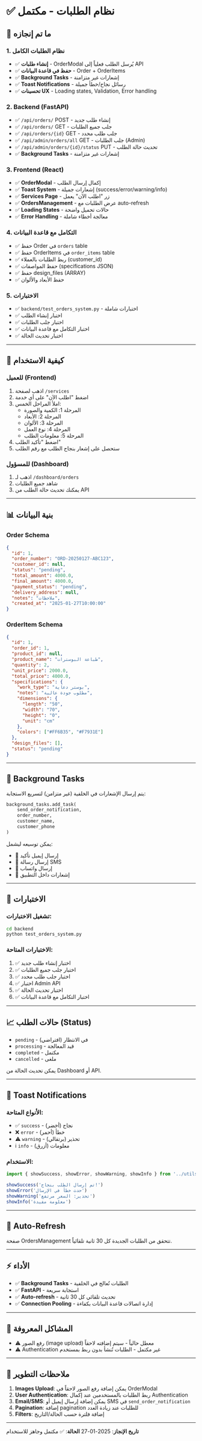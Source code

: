 # ✅ نظام الطلبات - مكتمل

## 🎉 ما تم إنجازه

### **1. نظام الطلبات الكامل**
- ✅ **إنشاء طلبات** - OrderModal يُرسل الطلب فعلياً إلى API
- ✅ **حفظ في قاعدة البيانات** - Order + OrderItems
- ✅ **Background Tasks** - إشعارات غير متزامنة
- ✅ **Toast Notifications** - رسائل نجاح/خطأ جميلة
- ✅ **تحسينات UX** - Loading states, Validation, Error handling

### **2. Backend (FastAPI)**
- ✅ `/api/orders/` POST - إنشاء طلب جديد
- ✅ `/api/orders/` GET - جلب جميع الطلبات
- ✅ `/api/orders/{id}` GET - جلب طلب محدد
- ✅ `/api/admin/orders/all` GET - جلب الطلبات (Admin)
- ✅ `/api/admin/orders/{id}/status` PUT - تحديث حالة الطلب
- ✅ **Background Tasks** - إشعارات غير متزامنة

### **3. Frontend (React)**
- ✅ **OrderModal** - إكمال إرسال الطلب
- ✅ **Toast System** - إشعارات جميلة (success/error/warning/info)
- ✅ **Services Page** - زر "اطلب الآن" يعمل
- ✅ **OrdersManagement** - عرض الطلبات مع auto-refresh
- ✅ **Loading States** - حالات تحميل واضحة
- ✅ **Error Handling** - معالجة أخطاء شاملة

### **4. التكامل مع قاعدة البيانات**
- ✅ حفظ Order في `orders` table
- ✅ حفظ OrderItems في `order_items` table
- ✅ ربط الطلبات بالعملاء (customer_id)
- ✅ حفظ المواصفات (specifications JSON)
- ✅ حفظ design_files (ARRAY)
- ✅ حفظ الأبعاد والألوان

### **5. الاختبارات**
- ✅ `backend/test_orders_system.py` - اختبارات شاملة
- ✅ اختبار إنشاء الطلب
- ✅ اختبار جلب الطلبات
- ✅ اختبار التكامل مع قاعدة البيانات
- ✅ اختبار تحديث الحالة

---

## 🚀 كيفية الاستخدام

### **للعميل (Frontend)**
1. اذهب لصفحة `/services`
2. اضغط "اطلب الآن" على أي خدمة
3. املأ المراحل الخمس:
   - المرحلة 1: الكمية والصورة
   - المرحلة 2: الأبعاد
   - المرحلة 3: الألوان
   - المرحلة 4: نوع العمل
   - المرحلة 5: معلومات الطلب
4. اضغط "تأكيد الطلب"
5. ستحصل على إشعار بنجاح الطلب مع رقم الطلب

### **للمسؤول (Dashboard)**
1. اذهب لـ `/dashboard/orders`
2. شاهد جميع الطلبات
3. يمكنك تحديث حالة الطلب من API

---

## 📊 بنية البيانات

### **Order Schema**
```json
{
  "id": 1,
  "order_number": "ORD-20250127-ABC123",
  "customer_id": null,
  "status": "pending",
  "total_amount": 4000.0,
  "final_amount": 4000.0,
  "payment_status": "pending",
  "delivery_address": null,
  "notes": "ملاحظات",
  "created_at": "2025-01-27T10:00:00"
}
```

### **OrderItem Schema**
```json
{
  "id": 1,
  "order_id": 1,
  "product_id": null,
  "product_name": "طباعة البوسترات",
  "quantity": 2,
  "unit_price": 2000.0,
  "total_price": 4000.0,
  "specifications": {
    "work_type": "بوستر دعاية",
    "notes": "مطلوب جودة عالية",
    "dimensions": {
      "length": "50",
      "width": "70",
      "height": "0",
      "unit": "cm"
    },
    "colors": ["#FF6B35", "#F7931E"]
  },
  "design_files": [],
  "status": "pending"
}
```

---

## 🔧 Background Tasks

يتم إرسال الإشعارات في الخلفية (غير متزامن) لتسريع الاستجابة:

```python
background_tasks.add_task(
    send_order_notification,
    order_number,
    customer_name,
    customer_phone
)
```

يمكن توسيعه ليشمل:
- 📧 إرسال إيميل تأكيد
- 📱 إرسال رسالة SMS
- 💬 إرسال واتساب
- 🔔 إشعارات داخل التطبيق

---

## 🧪 الاختبارات

### **تشغيل الاختبارات:**
```bash
cd backend
python test_orders_system.py
```

### **الاختبارات المتاحة:**
1. ✅ اختبار إنشاء طلب جديد
2. ✅ اختبار جلب جميع الطلبات
3. ✅ اختبار جلب طلب محدد
4. ✅ اختبار Admin API
5. ✅ اختبار تحديث الحالة
6. ✅ اختبار التكامل مع قاعدة البيانات

---

## 📈 حالات الطلب (Status)

- `pending` - في الانتظار (افتراضي)
- `processing` - قيد المعالجة
- `completed` - مكتمل
- `cancelled` - ملغى

يمكن تحديث الحالة من Dashboard أو API.

---

## 🎨 Toast Notifications

### **الأنواع المتاحة:**
- ✅ `success` - نجاح (أخضر)
- ❌ `error` - خطأ (أحمر)
- ⚠️ `warning` - تحذير (برتقالي)
- ℹ️ `info` - معلومات (أزرق)

### **الاستخدام:**
```typescript
import { showSuccess, showError, showWarning, showInfo } from '../utils/toast'

showSuccess('تم إرسال الطلب بنجاح!')
showError('حدث خطأ في الإرسال')
showWarning('تحذير: السعر مرتفع')
showInfo('معلومة مفيدة')
```

---

## 🔄 Auto-Refresh

صفحة OrdersManagement تتحقق من الطلبات الجديدة كل 30 ثانية تلقائياً.

---

## ⚡ الأداء

- ✅ **Background Tasks** - الطلبات تُعالج في الخلفية
- ✅ **FastAPI** - استجابة سريعة
- ✅ **Auto-refresh** - تحديث تلقائي كل 30 ثانية
- ✅ **Connection Pooling** - إدارة اتصالات قاعدة البيانات بكفاءة

---

## 🐛 المشاكل المعروفة

- ⚠️ رفع الصور (image upload) معطل حالياً - سيتم إضافته لاحقاً
- ⚠️ Authentication غير مكتمل - الطلبات تُنشأ بدون ربط بمستخدم

---

## 📝 ملاحظات التطوير

1. **Images Upload**: يمكن إضافة رفع الصور لاحقاً في OrderModal
2. **User Authentication**: ربط الطلبات بالمستخدمين عند إكمال Authentication
3. **Email/SMS**: يمكن إضافة إرسال إيميل أو SMS في `send_order_notification`
4. **Pagination**: إضافة pagination للطلبات عند زيادة العدد
5. **Filters**: إضافة فلترة حسب الحالة/التاريخ

---

**تاريخ الإنجاز**: 2025-01-27
**الحالة**: ✅ مكتمل وجاهز للاستخدام

